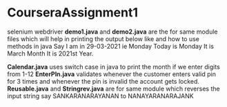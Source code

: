# CourseraAssignment1

selenium webdriver 
**demo1.java** and **demo2.java** are the for same module files which will help in printing the output below like and how to use methods in java
Say I am in 29-03-2021 ie Monday
Today is Monday It is March Month It is 2021st Year.

**Calendar.java** uses switch case in java to print the month if we enter digits from 1-12
**EnterPIn.java** validates whenever the customer enters valid pin for 3 times and whenever the pin is invalid the account gets locked.
**Reusable.java** and **Stringrev.java** are for same module which reverses the input string say SANKARANARAYANAN to NANAYARANARAJANK




